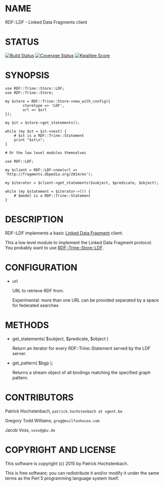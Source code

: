 # NAME

RDF::LDF - Linked Data Fragments client

# STATUS
[![Build Status](https://travis-ci.org/phochste/RDF-LDF.svg)](https://travis-ci.org/phochste/RDF-LDF)
[![Coverage Status](https://coveralls.io/repos/phochste/RDF-LDF/badge.svg)](https://coveralls.io/r/phochste/RDF-LDF)
[![Kwalitee Score](http://cpants.cpanauthors.org/dist/RDF-LDF.png)](http://cpants.cpanauthors.org/dist/RDF-LDF)

# SYNOPSIS

    use RDF::Trine::Store::LDF;
    use RDF::Trine::Store;

    my $store = RDF::Trine::Store->new_with_config({
            storetype => 'LDF',
            url => $url
    });

    my $it = $store->get_statements();

    while (my $st = $it->next) {
        # $st is a RDF::Trine::Statement
        print "$st\n";
    }

    # Or the low level modules themselves

    use RDF::LDF;

    my $client = RDF::LDF->new(url => 'http://fragments.dbpedia.org/2014/en');

    my $iterator = $client->get_statements($subject, $predicate, $object);

    while (my $statement = $iterator->()) {
        # $model is a RDF::Trine::Statement
    } 

# DESCRIPTION

RDF::LDF implements a basic [Linked Data Fragment](http://linkeddatafragments.org/) client.

This a low level module to implement the Linked Data Fragment protocol. You probably want to
use [RDF::Trine::Store::LDF](https://metacpan.org/pod/RDF::Trine::Store::LDF).

# CONFIGURATION

- url

    URL to retrieve RDF from. 

    Experimental: more than one URL can be provided separated by a space for federated searches

# METHODS

- get\_statements( $subject, $predicate, $object )

    Return an iterator for every RDF::Trine::Statement served by the LDF server.

- get\_pattern( $bgp );

    Returns a stream object of all bindings matching the specified graph pattern.

# CONTRIBUTORS

Patrick Hochstenbach, `patrick.hochstenbach at ugent.be`

Gregory Todd Williams, `greg@evilfunhouse.com`

Jacob Voss, `voss@gbv.de`

# COPYRIGHT AND LICENSE

This software is copyright (c) 2015 by Patrick Hochstenbach.

This is free software; you can redistribute it and/or modify it under the same terms as the Perl 5 programming language system itself.
